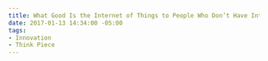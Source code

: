 ```yaml
---
title: What Good Is the Internet of Things to People Who Don’t Have Internet?
date: 2017-01-13 14:34:00 -05:00
tags:
- Innovation
- Think Piece
---
```


